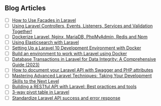 ## Blog Articles

- [ ] [How to Use Facades in Laravel](https://www.freecodecamp.org/news/how-to-use-facades-in-laravel/) 
- [ ] [Using Laravel Controllers, Events, Listeners, Services and Validation Together!](https://rezakhademi.medium.com/using-laravel-controllers-events-listeners-services-and-validation-together-e1f1631de08c)
- [ ] [Dockerize Laravel, Nginx, MariaDB, PhpMyAdmin, Redis and Npm](https://rezakhademi.medium.com/dockerize-laravel-nginx-mariadb-phpmyadmin-redis-and-npm-for-development-2b6467215fe7)
- [ ] [Using Elasticsearch with Laravel](https://rezakhademi.medium.com/using-elasticsearch-with-laravel-80e8fd8dbc3b)
- [ ] [Setting Up a Laravel 10 Development Environment with Docker](https://vshloda.medium.com/setting-up-a-laravel-10-development-environment-with-docker-3977a292c8dd)
- [ ] [Build an environment to work with Laravel using Docker](https://sebacode.medium.com/build-an-environment-to-work-with-laravel-using-docker-2fbe77f21cf5)
- [ ] [Database Transactions in Laravel for Data Integrity: A Comprehensive Guide (2023)](https://medium.com/@prevailexcellent/database-transactions-in-laravel-for-data-integrity-a-comprehensive-guide-2023-50b54190d3a1)
- [ ] [How to document your Laravel API with Swagger and PHP attributes](https://medium.com/@nelsonisioma1/how-to-document-your-laravel-api-with-swagger-and-php-attributes-1564fc11c305)
- [ ] [Mastering Advanced Laravel Techniques: Taking Your Development Skills to the Next Level](https://medium.com/@prevailexcellent/mastering-advanced-laravel-techniques-taking-your-development-skills-to-the-next-level-e0ffdca64c98)
- [ ] [Building a RESTful API with Laravel: Best practices and tools](https://medium.com/@mukesh.ram/building-a-restful-api-with-laravel-best-practices-and-tools-907bdf4b5621)
- [ ] [3-way pivot table in Laravel](https://medium.com/@kaism/3-way-pivot-table-in-laravel-d42d60462b06)
- [ ] [Standardize Laravel API success and error response](https://medium.com/@amarjotsingh90/formatting-laravel-api-success-and-error-response-eb6a55f3d574)